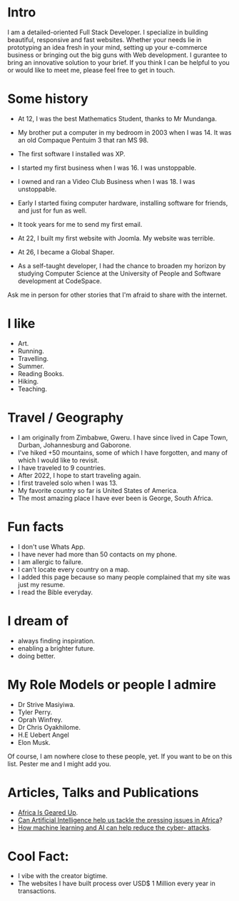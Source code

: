 
# Intro

I am a detailed-oriented Full Stack Developer. I specialize in building beautiful, responsive and fast websites. Whether your needs lie in prototyping an idea fresh in your mind, setting up your e-commerce business or bringing out the big guns with Web development. I gurantee to bring an innovative solution to your brief. If you think I can be helpful to you or would like to meet me, please feel free to get in touch.

# Some history

- At 12, I was the best Mathematics Student, thanks to Mr Mundanga. 

- My brother put a computer in my bedroom in 2003 when I was 14. It was an old Compaque Pentuim 3 that ran MS 98.

- The first software I installed was XP. 

- I started my first business when I was 16. I was unstoppable.

- I owned and ran a Video Club Business when I was 18. I was unstoppable.

- Early I started fixing computer hardware, installing software for friends, and just for fun as well.

- It took years for me to send my first email.

- At 22, I built my first website with Joomla. My website was terrible.

- At 26, I became a Global Shaper.

- As a self-taught developer, I had the chance to broaden my horizon by studying Computer Science at the University of People and Software development at CodeSpace.

Ask me in person for other stories that I'm afraid to share with the internet.

# I like

- Art.
- Running.
- Travelling.
- Summer.
- Reading Books.
- Hiking.
- Teaching.

# Travel / Geography

- I am originally from Zimbabwe, Gweru. I have since lived in Cape Town, Durban, Johannesburg and Gaborone.
- I've hiked +50 mountains, some of which I have forgotten, and many of which I would like to revisit.
- I have traveled to 9 countries.
- After 2022, I hope to start traveling again.
- I first traveled solo when I was 13.
- My favorite country so far is United States of America.
- The most amazing place I have ever been is George, South Africa.

# Fun facts

- I don't use Whats App.
- I have never had more than 50 contacts on my phone.
- I am allergic to failure.
- I can't locate every country on a map.
- I added this page because so many people complained that my site was just my resume.
- I read the Bible everyday.

# I dream of

- always finding inspiration.
- enabling a brighter future.
- doing better.

# My Role Models or people I admire

- Dr Strive Masiyiwa.
- Tyler Perry.
- Oprah Winfrey.
- Dr Chris Oyakhilome.
- H.E Uebert Angel
- Elon Musk.

Of course, I am nowhere close to these people, yet. If you want to be on this list. Pester me and I might add you.

# Articles, Talks and Publications

- [Africa Is Geared Up](https://medium.com/@silentemmanuel/africa-is-geared-up-4b239daf95d1).
- [Can Artificial Intelligence help us tackle the pressing issues in Africa](https://medium.com/silent-dzikiti/can-artificial-intelligence-help-us-tackle-the-pressing-issues-in-africa-5eed3146eab)?
- [How machine learning and AI can help reduce the cyber- attacks](https://www.youtube.com/watch?v=Coj2ltDpi8Y).

# Cool Fact: 

- I vibe with the creator bigtime.
- The websites I have built process over USD$ 1 Million every year in transactions.

